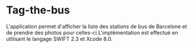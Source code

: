 # Tag-the-bus
L'application permet d'afficher la liste des stations de bus de Barcelone et de prendre des photos pour celles-ci.L'implémentation est effectué en utilisant le langage SWIFT 2.3 et Xcode 8.0.
